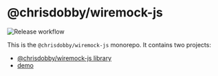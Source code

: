 # @chrisdobby/wiremock-js

![Release workflow](https://github.com/ChrisDobby/wiremock-js/actions/workflows/release.yaml/badge.svg)

This is the `@chrisdobby/wiremock-js` monorepo. It contains two projects:

- [@chrisdobby/wiremock-js library](./lib/README.md)
- [demo](./demo/)
